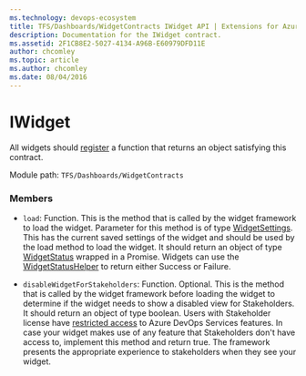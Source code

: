 ```yaml
---
ms.technology: devops-ecosystem
title: TFS/Dashboards/WidgetContracts IWidget API | Extensions for Azure DevOps Services
description: Documentation for the IWidget contract.
ms.assetid: 2F1CB8E2-5027-4134-A96B-E60979DFD11E
author: chcomley
ms.topic: article
ms.author: chcomley
ms.date: 08/04/2016
---
```


# IWidget

All widgets should [register](../../../../core-sdk.md#method_register) a function that returns an object satisfying this contract.

Module path: `TFS/Dashboards/WidgetContracts`

### Members

- `load`: Function. This is the method that is called by the widget framework to load the widget. Parameter for this method is of type [WidgetSettings](./WidgetSettings.md).
  This has the current saved settings of the widget and should be used by the load method to load the widget.
  It should return an object of type [WidgetStatus](./WidgetStatus.md) wrapped in a Promise. Widgets can use the [WidgetStatusHelper](./WidgetStatusHelper.md) to return either Success or Failure.

- `disableWidgetForStakeholders`: Function. Optional. This is the method that is called by the widget framework before loading the widget to determine if the widget needs to show a disabled view for Stakeholders.
  It should return an object of type boolean.
  Users with Stakeholder license have [restricted access](https://go.microsoft.com/fwlink/?LinkID=787012&clcid=0x409) to Azure DevOps Services features.
  In case your widget makes use of any feature that Stakeholders don't have access to, implement this method and return true.
  The framework presents the appropriate experience to stakeholders when they see your widget.
